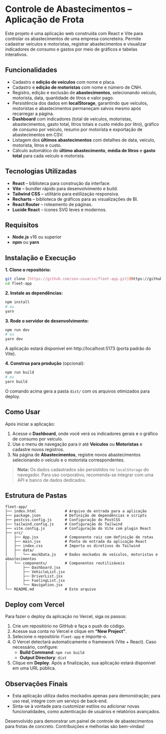 # Controle de Abastecimentos – Aplicação de Frota

Este projeto é uma aplicação web construída com React e Vite para controlar os abastecimentos de uma empresa concreteira. Permite cadastrar veículos e motoristas, registrar abastecimentos e visualizar indicadores de consumo e gastos por meio de gráficos e tabelas interativos.

## Funcionalidades

* Cadastro e **edição de veículos** com nome e placa.
* Cadastro e **edição de motoristas** com nome e número de CNH.
* Registro, edição e exclusão de **abastecimentos**, selecionando veículo, motorista, data, quantidade de litros e valor pago.
* Persistência dos dados em **localStorage**, garantindo que veículos, motoristas e abastecimentos permaneçam salvos mesmo após recarregar a página.
* **Dashboard** com indicadores (total de veículos, motoristas, abastecimentos, gasto total, litros totais e custo médio por litro), gráfico de consumo por veículo, resumo por motorista e exportação de abastecimentos em CSV.
* Listagem dos **últimos abastecimentos** com detalhes de data, veículo, motorista, litros e custo.
* Cálculo automático do **último abastecimento**, **média de litros** e **gasto total** para cada veículo e motorista.

## Tecnologias Utilizadas

* **React** – biblioteca para construção da interface.
* **Vite** – bundler rápido para desenvolvimento e build.
* **Tailwind CSS** – utilitário para estilização responsiva.
* **Recharts** – biblioteca de gráficos para as visualizações de BI.
* **React Router** – roteamento de páginas.
* **Lucide React** – ícones SVG leves e modernos.

## Requisitos

* **Node.js** v16 ou superior
* **npm** ou **yarn**

## Instalação e Execução

**1. Clone o repositório:**

```bash
git clone [https://github.com/seu-usuario/fleet-app.git](https://github.com/seu-usuario/fleet-app.git)
cd fleet-app
````

**2. Instale as dependências:**

```bash
npm install
# ou
yarn
```

**3. Rode o servidor de desenvolvimento:**

```bash
npm run dev
# ou
yarn dev
```

A aplicação estará disponível em http://localhost:5173 (porta padrão do Vite).

**4. Construa para produção** (opcional):

```bash
npm run build
# ou
yarn build
```

O comando acima gera a pasta `dist/` com os arquivos otimizados para deploy.

## Como Usar

Após iniciar a aplicação:

1.  Acesse o **Dashboard**, onde você verá os indicadores gerais e o gráfico de consumo por veículo.
2.  Use o menu de navegação para ir até **Veículos** ou **Motoristas** e cadastre novos registros.
3.  Na página de **Abastecimentos**, registre novos abastecimentos selecionando o veículo e o motorista correspondentes.

> **Nota:** Os dados cadastrados são persistidos no `localStorage` do navegador. Para uso corporativo, recomenda-se integrar com uma API e banco de dados dedicados.

## Estrutura de Pastas

```
fleet-app/
├── index.html             # Arquivo de entrada para a aplicação
├── package.json           # Definição de dependências e scripts
├── postcss.config.js      # Configuração do PostCSS
├── tailwind.config.js     # Configuração do Tailwind
├── vite.config.js         # Configuração do Vite com plugin React
├── src/
│   ├── App.jsx            # Componente raiz com definição de rotas
│   ├── main.jsx           # Ponto de entrada da aplicação React
│   ├── index.css          # Importa os diretivos do Tailwind
│   ├── data/
│   │   └── mockData.js    # Dados mockados de veículos, motoristas e abastecimentos
│   └── components/        # Componentes reutilizáveis
│       ├── Dashboard.jsx
│       ├── VehicleList.jsx
│       ├── DriverList.jsx
│       ├── FuelingList.jsx
│       └── Navigation.jsx
└── README.md              # Este arquivo
```

## Deploy com Vercel

Para fazer o deploy da aplicação no Vercel, siga os passos:

1.  Crie um repositório no GitHub e faça o push do código.
2.  Acesse sua conta no Vercel e clique em **“New Project”**.
3.  Selecione o repositório `fleet-app` e importe-o.
4.  O Vercel detectará automaticamente o framework (Vite + React). Caso necessário, configure:
      * **Build Command**: `npm run build`
      * **Output Directory**: `dist`
5.  Clique em **Deploy**. Após a finalização, sua aplicação estará disponível em uma URL pública.

## Observações Finais

  * Esta aplicação utiliza dados mockados apenas para demonstração; para uso real, integre com um serviço de back-end.
  * Sinta-se à vontade para customizar estilos ou adicionar novas funcionalidades, como autenticação de usuários e relatórios avançados.

Desenvolvido para demonstrar um painel de controle de abastecimentos para frotas de concreto. Contribuições e melhorias são bem-vindas\!
